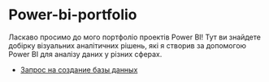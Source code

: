 # Power-bi-portfolio
Ласкаво просимо до мого портфоліо проектів Power BI! Тут ви знайдете добірку візуальних аналітичних рішень, які я створив за допомогою Power BI для аналізу даних у різних сферах.
- [Запрос на создание базы данных](https://github.com/lprosh/junior-analyst-portfolio/blob/main/sql/bank/make_database.sql)
